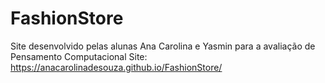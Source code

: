 # FashionStore
Site desenvolvido pelas alunas Ana Carolina e Yasmin para a avaliação de Pensamento Computacional
Site: https://anacarolinadesouza.github.io/FashionStore/
